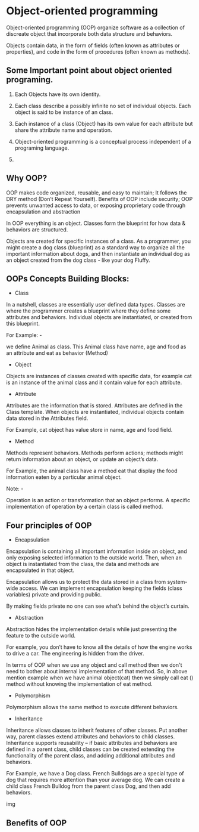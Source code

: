 # Object-oriented programming 

 
 

Object-oriented programming (OOP) organize software as a collection of discreate object that incorporate both data structure and behaviors. 

Objects contain data, in the form of fields (often known as attributes or properties), and code in the form of procedures (often known as methods). 

 
 
 
 

## Some Important point about object oriented programing. 

1. Each Objects have its own identity. 

2. Each class describe a possibly infinite no set of individual objects. Each object is said to be instance of an class. 

3. Each instance of a class (Object) has its own value for each attribute but share the attribute name and operation. 

4. Object-oriented programming is a conceptual process independent of a programing language. 

5.  

 
 

## Why OOP?  

OOP makes code organized, reusable, and easy to maintain; It follows the DRY method (Don’t Repeat Yourself). Benefits of OOP include security; OOP prevents unwanted access to data, or exposing proprietary code through encapsulation and abstraction  

 
 

In OOP everything is an object. Classes form the blueprint for how data & behaviors are structured. 

 
 

Objects are created for specific instances of a class. As a programmer, you might create a dog class (blueprint) as a standard way to organize all the important information about dogs, and then instantiate an individual dog as an object created from the dog class - like your dog Fluffy. 

 
 
 
 

## OOPs Concepts Building Blocks: 

* Class 

In a nutshell, classes are essentially user defined data types. Classes are where the programmer creates a blueprint where they define some attributes and behaviors. Individual objects are instantiated, or created from this blueprint.  

For Example: - 

we define Animal as class. This Animal class have name, age and food as an attribute and eat as behavior (Method) 

* Object 

Objects are instances of classes created with specific data, for example cat is an instance of the animal class and it contain value for each attribute. 

 
 

* Attribute 

Attributes are the information that is stored. Attributes are defined in the Class template. When objects are instantiated, individual objects contain data stored in the Attributes field. 

For Example, cat object has value store in name, age and food field. 

 
 
 

* Method 

Methods represent behaviors. Methods perform actions; methods might return information about an object, or update an object’s data.  

For Example, the animal class have a method eat that display the food information eaten by a particular animal object. 

 
 

Note: -  

Operation is an action or transformation that an object performs. A specific implementation of operation by a certain class is called method. 

 
 
 

## Four principles of OOP 

 
 

* Encapsulation 

Encapsulation is containing all important information inside an object, and only exposing selected information to the outside world. Then, when an object is instantiated from the class, the data and methods are encapsulated in that object.  

 
 

Encapsulation allows us to protect the data stored in a class from system-wide access. We can implement encapsulation keeping the fields (class variables) private and providing public. 

By making fields private no one can see what’s behind the object’s curtain. 

 
 

* Abstraction 

Abstraction hides the implementation details while just presenting the feature to the outside world. 

For example, you don’t have to know all the details of how the engine works to drive a car. The engineering is hidden from the driver. 

 
 

In terms of OOP when we use any object and call method then we don't need to bother about internal implementation of that method. So, in above mention example when we have animal object(cat) then we simply call eat () method without knowing the implementation of eat method. 

 
 

* Polymorphism 

Polymorphism allows the same method to execute different behaviors. 

 
 

* Inheritance 

 
 

Inheritance allows classes to inherit features of other classes. Put another way, parent classes extend attributes and behaviors to child classes. Inheritance supports reusability – if basic attributes and behaviors are defined in a parent class, child classes can be created extending the functionality of the parent class, and adding additional attributes and behaviors. 

 
 
 

For Example, we have a Dog class. French Bulldogs are a special type of dog that requires more attention than your average dog. We can create a child class French Bulldog from the parent class Dog, and then add behaviors. 

 
 

img 

 
 

## Benefits of OOP 

 
 
 
 

 